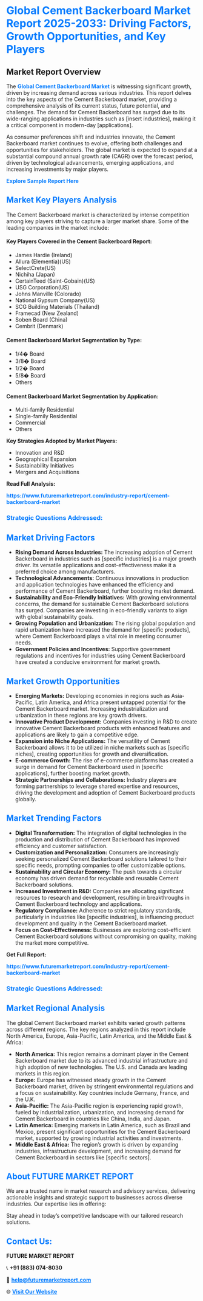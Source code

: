 <h1 style="color: #007BFF;">Global Cement Backerboard Market Report 2025-2033: Driving Factors, Growth Opportunities, and Key Players</h1>

<section id="overview">
<h2>Market Report Overview</h2>
<p>The <a href="https://www.futuremarketreport.com/industry-report/cement-backerboard-market" style="color: #007BFF; text-decoration: none;"><strong>Global Cement Backerboard Market</strong></a> is witnessing significant growth, driven by increasing demand across various industries. This report delves into the key aspects of the Cement Backerboard market, providing a comprehensive analysis of its current status, future potential, and challenges. The demand for Cement Backerboard has surged due to its wide-ranging applications in industries such as [insert industries], making it a critical component in modern-day [applications].</p>
<p>As consumer preferences shift and industries innovate, the Cement Backerboard market continues to evolve, offering both challenges and opportunities for stakeholders. The global market is expected to expand at a substantial compound annual growth rate (CAGR) over the forecast period, driven by technological advancements, emerging applications, and increasing investments by major players.</p>
</section>

<section id="overview">
<p><a href="https://www.futuremarketreport.com/request-sample/reportId=45913" style="color: #007BFF; text-decoration: none;"><strong>Explore Sample Report Here</strong></a></p>
</section>

<section id="key-players">
<h2 style="color: #007BFF;">Market Key Players Analysis</h2>
<p>The Cement Backerboard market is characterized by intense competition among key players striving to capture a larger market share. Some of the leading companies in the market include:</p>
<h4>Key Players Covered in the Cement Backerboard Report:</h4>
<ul><li>James Hardie (Ireland)</li><li>Allura (Elementia)(US)</li><li>SelectCrete(US)</li><li>Nichiha (Japan)</li><li>CertainTeed (Saint-Gobain)(US)</li><li>USG Corporation(US)</li><li>Johns Manville (Colorado)</li><li>National Gypsum Company(US)</li><li>SCG Building Materials (Thailand)</li><li>Framecad (New Zealand)</li><li>Soben Board (China)</li><li>Cembrit (Denmark)</li></ul>
<h4>Cement Backerboard Market Segmentation by Type:</h4>
<ul><li>1/4� Board</li><li>3/8� Board</li><li>1/2� Board</li><li>5/8� Board</li><li>Others</li></ul>

<h4>Cement Backerboard Market Segmentation by Application:</h4>
<ul><li>Multi-family Residential</li><li>Single-family Residential</li><li>Commercial</li><li>Others</li></ul>
<p><strong>Key Strategies Adopted by Market Players:</strong></p>
<ul>
<li>Innovation and R&D</li>
<li>Geographical Expansion</li>
<li>Sustainability Initiatives</li>
<li>Mergers and Acquisitions</li>
</ul>
</section>

<section>
<p><strong>Read Full Analysis: </strong></p><a href="https://www.futuremarketreport.com/industry-report/cement-backerboard-market" style="color: #007BFF; text-decoration: none;"><strong>https://www.futuremarketreport.com/industry-report/cement-backerboard-market</strong></a>
<h3 style="color: #007BFF;">Strategic Questions Addressed:</h3>
</section>

<section id="driving-factors">
<h2 style="color: #007BFF;">Market Driving Factors</h2>
<ul>
<li><strong>Rising Demand Across Industries:</strong> The increasing adoption of Cement Backerboard in industries such as [specific industries] is a major growth driver. Its versatile applications and cost-effectiveness make it a preferred choice among manufacturers.</li>
<li><strong>Technological Advancements:</strong> Continuous innovations in production and application technologies have enhanced the efficiency and performance of Cement Backerboard, further boosting market demand.</li>
<li><strong>Sustainability and Eco-Friendly Initiatives:</strong> With growing environmental concerns, the demand for sustainable Cement Backerboard solutions has surged. Companies are investing in eco-friendly variants to align with global sustainability goals.</li>
<li><strong>Growing Population and Urbanization:</strong> The rising global population and rapid urbanization have increased the demand for [specific products], where Cement Backerboard plays a vital role in meeting consumer needs.</li>
<li><strong>Government Policies and Incentives:</strong> Supportive government regulations and incentives for industries using Cement Backerboard have created a conducive environment for market growth.</li>
</ul>
</section>

<section id="growth-opportunities">
<h2 style="color: #007BFF;">Market Growth Opportunities</h2>
<ul>
<li><strong>Emerging Markets:</strong> Developing economies in regions such as Asia-Pacific, Latin America, and Africa present untapped potential for the Cement Backerboard market. Increasing industrialization and urbanization in these regions are key growth drivers.</li>
<li><strong>Innovative Product Development:</strong> Companies investing in R&D to create innovative Cement Backerboard products with enhanced features and applications are likely to gain a competitive edge.</li>
<li><strong>Expansion into Niche Applications:</strong> The versatility of Cement Backerboard allows it to be utilized in niche markets such as [specific niches], creating opportunities for growth and diversification.</li>
<li><strong>E-commerce Growth:</strong> The rise of e-commerce platforms has created a surge in demand for Cement Backerboard used in [specific applications], further boosting market growth.</li>
<li><strong>Strategic Partnerships and Collaborations:</strong> Industry players are forming partnerships to leverage shared expertise and resources, driving the development and adoption of Cement Backerboard products globally.</li>
</ul>
</section>

<section id="trending-factors">
<h2 style="color: #007BFF;">Market Trending Factors</h2>
<ul>
<li><strong>Digital Transformation:</strong> The integration of digital technologies in the production and distribution of Cement Backerboard has improved efficiency and customer satisfaction.</li>
<li><strong>Customization and Personalization:</strong> Consumers are increasingly seeking personalized Cement Backerboard solutions tailored to their specific needs, prompting companies to offer customizable options.</li>
<li><strong>Sustainability and Circular Economy:</strong> The push towards a circular economy has driven demand for recyclable and reusable Cement Backerboard solutions.</li>
<li><strong>Increased Investment in R&D:</strong> Companies are allocating significant resources to research and development, resulting in breakthroughs in Cement Backerboard technology and applications.</li>
<li><strong>Regulatory Compliance:</strong> Adherence to strict regulatory standards, particularly in industries like [specific industries], is influencing product development and quality in the Cement Backerboard market.</li>
<li><strong>Focus on Cost-Effectiveness:</strong> Businesses are exploring cost-efficient Cement Backerboard solutions without compromising on quality, making the market more competitive.</li>
</ul>
</section>

<section>
<p><strong>Get Full Report: </strong></p><a href="https://www.futuremarketreport.com/industry-report/cement-backerboard-market" style="color: #007BFF; text-decoration: none;"><strong>https://www.futuremarketreport.com/industry-report/cement-backerboard-market</strong></a>
<h3 style="color: #007BFF;">Strategic Questions Addressed:</h3>
</section>


<section id="regional-analysis">
<h2 style="color: #007BFF;">Market Regional Analysis</h2>
<p>The global Cement Backerboard market exhibits varied growth patterns across different regions. The key regions analyzed in this report include North America, Europe, Asia-Pacific, Latin America, and the Middle East & Africa:</p>
<ul>
<li><strong>North America:</strong> This region remains a dominant player in the Cement Backerboard market due to its advanced industrial infrastructure and high adoption of new technologies. The U.S. and Canada are leading markets in this region.</li>
<li><strong>Europe:</strong> Europe has witnessed steady growth in the Cement Backerboard market, driven by stringent environmental regulations and a focus on sustainability. Key countries include Germany, France, and the U.K.</li>
<li><strong>Asia-Pacific:</strong> The Asia-Pacific region is experiencing rapid growth, fueled by industrialization, urbanization, and increasing demand for Cement Backerboard in countries like China, India, and Japan.</li>
<li><strong>Latin America:</strong> Emerging markets in Latin America, such as Brazil and Mexico, present significant opportunities for the Cement Backerboard market, supported by growing industrial activities and investments.</li>
<li><strong>Middle East & Africa:</strong> The region’s growth is driven by expanding industries, infrastructure development, and increasing demand for Cement Backerboard in sectors like [specific sectors].</li>
</ul>
</section>

<footer>
<h2 style="color: #007BFF;">About FUTURE MARKET REPORT</h2>
<p>We are a trusted name in market research and advisory services, delivering actionable insights and strategic support to businesses across diverse industries. Our expertise lies in offering:</p>

<p>Stay ahead in today’s competitive landscape with our tailored research solutions.</p>

<h2 style="color: #007BFF;">Contact Us:</h2>
<p><strong>FUTURE MARKET REPORT</strong></p>
<p>📞 <strong>+91 (883) 074-8030</strong></p>
<p>📧 <strong><a href="mailto:help@futuremarketreport.com" style="color: #007BFF;">help@futuremarketreport.com</a></strong></p>
<p>🌐 <strong><a href="https://www.futuremarketreport.com/" style="color: #007BFF;">Visit Our Website</a></strong></p>
</footer>